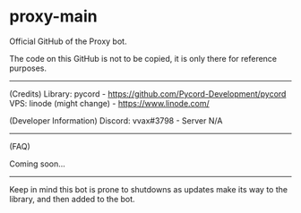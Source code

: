 # proxy-main
Official GitHub of the Proxy bot.

The code on this GitHub is not to be copied, it is only there for reference purposes.

----

(Credits)
Library: pycord - https://github.com/Pycord-Development/pycord
VPS: linode (might change) - https://www.linode.com/

(Developer Information)
Discord: vvax#3798 - Server N/A

----

(FAQ)

Coming soon...

----

Keep in mind this bot is prone to shutdowns as updates make its way to the library, and then added to the bot.
